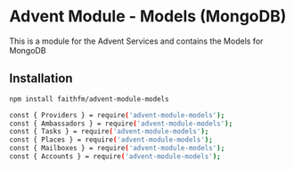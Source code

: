 # Advent Module - Models (MongoDB)

This is a module for the Advent Services and contains the Models for MongoDB

## Installation

```bash
npm install faithfm/advent-module-models

const { Providers } = require('advent-module-models');
const { Ambassadors } = require('advent-module-models');
const { Tasks } = require('advent-module-models');
const { Places } = require('advent-module-models');
const { Mailboxes } = require('advent-module-models');
const { Accounts } = require('advent-module-models');
